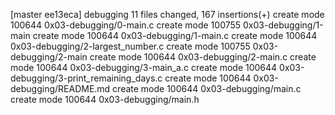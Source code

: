 [master ee13eca] debugging
 11 files changed, 167 insertions(+)
 create mode 100644 0x03-debugging/0-main.c
 create mode 100755 0x03-debugging/1-main
 create mode 100644 0x03-debugging/1-main.c
 create mode 100644 0x03-debugging/2-largest_number.c
 create mode 100755 0x03-debugging/2-main
 create mode 100644 0x03-debugging/2-main.c
 create mode 100644 0x03-debugging/3-main_a.c
 create mode 100644 0x03-debugging/3-print_remaining_days.c
 create mode 100644 0x03-debugging/README.md
 create mode 100644 0x03-debugging/main.c
 create mode 100644 0x03-debugging/main.h

